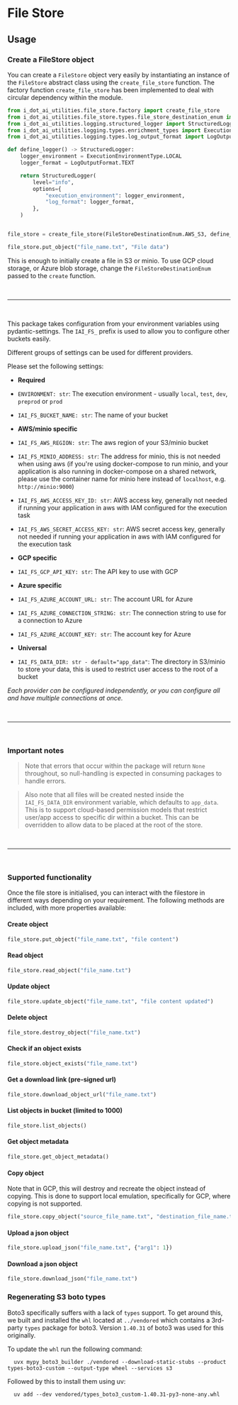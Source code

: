 # File Store

## Usage

### Create a FileStore object

You can create a `FileStore` object very easily by instantiating an instance of the `FileStore` abstract class using the `create_file_store` function.
The factory function `create_file_store` has been implemented to deal with circular dependency within the module.
```python
from i_dot_ai_utilities.file_store.factory import create_file_store
from i_dot_ai_utilities.file_store.types.file_store_destination_enum import FileStoreDestinationEnum
from i_dot_ai_utilities.logging.structured_logger import StructuredLogger
from i_dot_ai_utilities.logging.types.enrichment_types import ExecutionEnvironmentType
from i_dot_ai_utilities.logging.types.log_output_format import LogOutputFormat

def define_logger() -> StructuredLogger:
    logger_environment = ExecutionEnvironmentType.LOCAL
    logger_format = LogOutputFormat.TEXT

    return StructuredLogger(
        level="info",
        options={
            "execution_environment": logger_environment,
            "log_format": logger_format,
        },
    )


file_store = create_file_store(FileStoreDestinationEnum.AWS_S3, define_logger())

file_store.put_object("file_name.txt", "File data")
```
This is enough to initially create a file in S3 or minio. To use GCP cloud storage, or Azure blob storage,
change the `FileStoreDestinationEnum` passed to the `create` function.

<br>

***

<br>

This package takes configuration from your environment variables using pydantic-settings. The `IAI_FS_` prefix is used to allow you to configure other buckets easily.

Different groups of settings can be used for different providers.

Please set the following settings:

- **Required**
- `ENVIRONMENT: str`: The execution environment - usually `local`, `test`, `dev`, `preprod` or `prod`
- `IAI_FS_BUCKET_NAME: str`: The name of your bucket


- **AWS/minio specific**
- `IAI_FS_AWS_REGION: str`: The aws region of your S3/minio bucket
- `IAI_FS_MINIO_ADDRESS: str`: The address for minio, this is not needed when using aws
(if you're using docker-compose to run minio,
and your application is also running in docker-compose on a shared network,
please use the container name for minio here instead of `localhost`, e.g. `http://minio:9000`)
- `IAI_FS_AWS_ACCESS_KEY_ID: str`: AWS access key, generally not needed if running your
application in aws with IAM configured for the execution task
- `IAI_FS_AWS_SECRET_ACCESS_KEY: str`: AWS secret access key, generally not needed if running your
application in aws with IAM configured for the execution task


- **GCP specific**
- `IAI_FS_GCP_API_KEY: str`: The API key to use with GCP


- **Azure specific**
- `IAI_FS_AZURE_ACCOUNT_URL: str`: The account URL for Azure
- `IAI_FS_AZURE_CONNECTION_STRING: str`: The connection string to use for a connection to Azure
- `IAI_FS_AZURE_ACCOUNT_KEY: str`: The account key for Azure


- **Universal**
- `IAI_FS_DATA_DIR: str - default="app_data"`: The directory in S3/minio to store your data,
this is used to restrict user access to the root of a bucket

_Each provider can be configured independently, or you can configure all and have multiple connections at once._

<br>

***

<br>

### Important notes

> Note that errors that occur within the package will return `None` throughout, so null-handling is expected in
> consuming packages to handle errors.


> Also note that all files will be created nested inside the `IAI_FS_DATA_DIR` environment variable, which defaults to
> `app_data`. This is to support cloud-based permission models that restrict user/app access to specific dir within a bucket.
> This can be overridden to allow data to be placed at the root of the store.

<br>

***

<br>

### Supported functionality
Once the file store is initialised, you can interact with the filestore in different ways depending on your requirement.
The following methods are included, with more properties available:

#### Create object

``` python
file_store.put_object("file_name.txt", "file content")
```

#### Read object

``` python
file_store.read_object("file_name.txt")
```

#### Update object

``` python
file_store.update_object("file_name.txt", "file content updated")
```

#### Delete object

``` python
file_store.destroy_object("file_name.txt")
```

#### Check if an object exists

``` python
file_store.object_exists("file_name.txt")
```

#### Get a download link (pre-signed url)

``` python
file_store.download_object_url("file_name.txt")
```

#### List objects in bucket (limited to 1000)

``` python
file_store.list_objects()
```

#### Get object metadata

``` python
file_store.get_object_metadata()
```

#### Copy object

Note that in GCP, this will destroy and recreate the object instead of copying.
This is done to support local emulation, specifically for GCP, where copying is not supported.

``` python
file_store.copy_object("source_file_name.txt", "destination_file_name.txt")
```

#### Upload a json object

``` python
file_store.upload_json("file_name.txt", {"arg1": 1})
```

#### Download a json object

``` python
file_store.download_json("file_name.txt")
```

### Regenerating S3 boto types

Boto3 specifically suffers with a lack of `types` support. To get around this,
we built and installed the `whl` located at `../vendored` which contains a 3rd-party `types` package for boto3.
Version `1.40.31` of boto3 was used for this originally.

To update the `whl` run the following command:

``` commandline
  uvx mypy_boto3_builder ./vendored --download-static-stubs --product types-boto3-custom --output-type wheel --services s3
```

Followed by this to install them using uv:

```commandline
  uv add --dev vendored/types_boto3_custom-1.40.31-py3-none-any.whl
```
